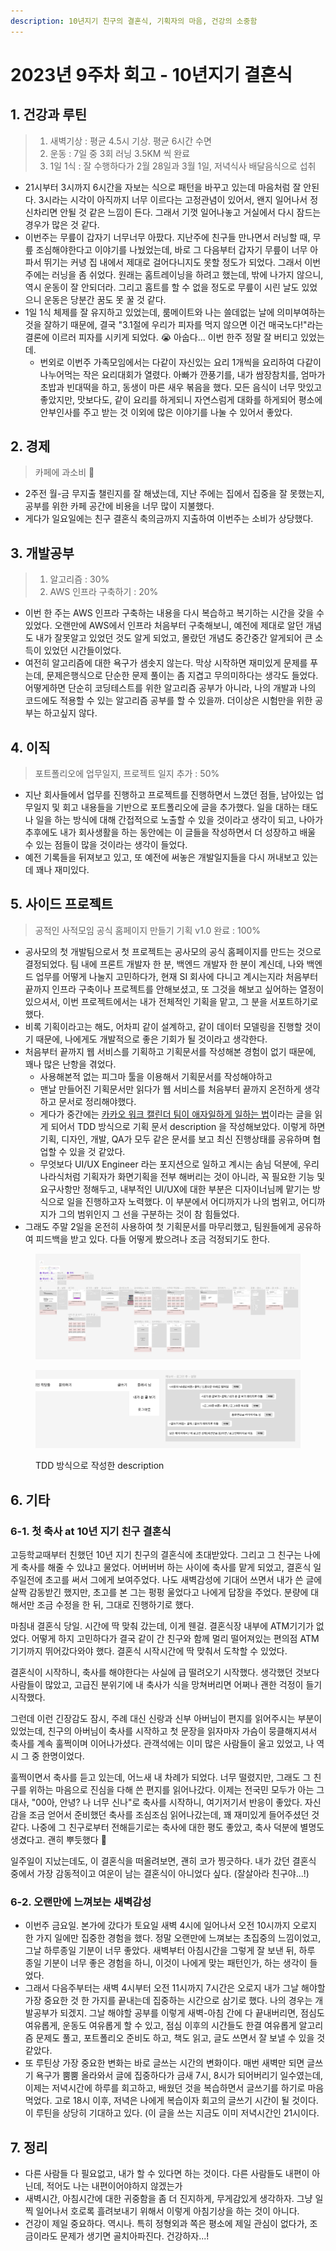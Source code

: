 ```yaml
---
description: 10년지기 친구의 결혼식, 기획자의 마음, 건강의 소중함
---
```


# 2023년 9주차 회고 - 10년지기 결혼식

## 1. 건강과 루틴&#x20;

> 1. 새벽기상 :  평균 4.5시 기상. 평균 6시간 수면&#x20;
> 2. 운동 : 7일 중 3회 러닝 3.5KM 씩 완료
> 3. 1일 1식 : 잘 수행하다가 2월 28일과 3월 1일, 저녁식사 배달음식으로 섭취 &#x20;

* 21시부터 3시까지 6시간을 자보는 식으로 패턴을 바꾸고 있는데 마음처럼 잘 안된다. 3시라는 시각이 아직까지 너무 이르다는 고정관념이 있어서, 왠지 일어나서 정신차리면 안될 것 같은 느낌이 든다. 그래서 기껏 일어나놓고 거실에서 다시 잠드는 경우가 많은 것 같다.&#x20;
* 이번주는 무릎이 갑자기 너무너무 아팠다. 지난주에 친구들 만나면서 러닝할 때, 무릎 조심해야한다고 이야기를 나눴었는데, 바로 그 다음부터 갑자기 무릎이 너무 아파서 뛰기는 커녕 집 내에서 제대로 걸어다니지도 못할 정도가 되었다. 그래서 이번주에는 러닝을 좀 쉬었다. 원래는 홈트레이닝을 하려고 했는데, 밖에 나가지 않으니, 역시 운동이 잘 안되더라. 그리고 홈트를 할 수 없을 정도로 무릎이 시린 날도 있었으니 운동은 당분간 꿈도 못 꿀 것 같다.&#x20;
* 1일 1식 체제를 잘 유지하고 있었는데, 룸메이트와 나는 쓸데없는 날에 의미부여하는 것을 잘하기 때문에, 결국 "3.1절에 우리가 피자를 먹지 않으면 이건 매국노다!"라는 결론에 이르러 피자를 시키게 되었다. 😭 아숩다... 이번 한주 정말 잘 버티고 있었는데.&#x20;
  * 번외로 이번주 가족모임에서는 다같이 자신있는 요리 1개씩을 요리하여 다같이 나누어먹는 작은 요리대회가 열렸다. 아빠가 깐풍기를, 내가 쌈장참치를, 엄마가 초밥과 빈대떡을 하고, 동생이 마른 새우 볶음을 했다. 모든 음식이 너무 맛있고 좋았지만, 맛보다도, 같이 요리를 하게되니 자연스럼게 대화를 하게되어 평소에 안부인사를 주고 받는 것 이외에 많은 이야기를 나눌 수 있어서 좋았다.&#x20;

## 2. 경제&#x20;

> 카페에 과소비 💸

* 2주전 월-금 무지출 챌린지를 잘 해냈는데, 지난 주에는 집에서 집중을 잘 못했는지, 공부를 위한 카페 공간에 비용을 너무 많이 지불했다.&#x20;
* 게다가 일요일에는 친구 결혼식 축의금까지 지출하여 이번주는 소비가 상당했다.&#x20;

## 3. 개발공부&#x20;

> 1. 알고리즘 : 30%&#x20;
> 2. AWS 인프라 구축하기 : 20%&#x20;

* 이번 한 주는 AWS 인프라 구축하는 내용을 다시 복습하고 복기하는 시간을 갖을 수 있었다. 오랜만에 AWS에서 인프라 처음부터 구축해보니, 예전에 제대로 알던 개념도 내가 잘못알고 있었던 것도 알게 되었고, 몰랐던 개념도 중간중간 알게되어 큰 소득이 있었던 시간들이었다.&#x20;
* 여전히 알고리즘에 대한 욕구가 샘솟지 않는다. 막상 시작하면 재미있게 문제를 푸는데, 문제은행식으로 단순한 문제 풀이는 좀 지겹고 무의미하다는 생각도 들었다. 어떻게하면 단순히 코딩테스트를 위한 알고리즘 공부가 아니라, 나의 개발과 나의 코드에도 적용할 수 있는 알고리즘 공부를 할 수 있을까. 더이상은 시험만을 위한 공부는 하고싶지 않다.&#x20;

## 4. 이직&#x20;

> 포트폴리오에 업무일지, 프로젝트 일지 추가 : 50%&#x20;

* 지난 회사들에서 업무를 진행하고 프로젝트를 진행하면서 느꼈던 점들, 남아있는 업무일지 및 회고 내용들을 기반으로 포트폴리오에 글을 추가했다. 일을 대하는 태도나 일을 하는 방식에 대해 간접적으로 노출할 수 있을 것이라고 생각이 되고, 나아가 추후에도 내가 회사생활을 하는 동안에는 이 글들을 작성하면서 더 성장하고 배울 수 있는 점들이 많을 것이라는 생각이 들었다.&#x20;
* 예전 기록들을 뒤져보고 있고, 또 예전에 써놓은 개발일지들을 다시 꺼내보고 있는데 꽤나 재미있다.&#x20;

## 5. 사이드 프로젝트&#x20;

> 공적인 사적모임 공식 홈페이지 만들기 기획 v1.0 완료 : 100%&#x20;

* 공사모의 첫 개발팀으로서 첫 프로젝트는 공사모의 공식 홈페이지를 만드는 것으로 결정되었다. 팀 내에 프론트 개발자 한 분, 백엔드 개발자 한 분이 계신데, 나와 백엔드 업무를 어떻게 나눌지 고민하다가, 현재 SI 회사에 다니고 계시는지라 처음부터 끝까지 인프라 구축이나 프로젝트를 안해보셨고, 또 그것을 해보고 싶어하는 열정이 있으셔서, 이번 프로젝트에서는 내가 전체적인 기획을 맡고, 그 분을 서포트하기로 했다.&#x20;
* 비록 기획이라고는 해도, 어차피 같이 설계하고, 같이 데이터 모델링을 진행할 것이기 때문에, 나에게도 개발적으로 좋은 기회가 될 것이라고 생각한다.&#x20;
* 처음부터 끝까지 웹 서비스를 기획하고 기획문서를 작성해본 경험이 없기 때문에, 꽤나 많은 난항을 겪었다.&#x20;
  * 사용해본적 없는 피그마 툴을 이용해서 기획문서를 작성해야하고&#x20;
  * 맨날 만들어진 기획문서만 읽다가 웹 서비스를 처음부터 끝까지 온전하게 생각하고 문서로 정리해야했다.&#x20;
  * 게다가 중간에는 [카카오 워크 캘린더 팀이 애자일하게 일하는 법](https://velog.io/@teo/%EC%B9%B4%EC%B9%B4%EC%98%A4%EC%9B%8C%ED%81%AC-%EC%BA%98%EB%A6%B0%EB%8D%94%ED%8C%80%EC%97%90%EC%84%9C-%EC%82%AC%EC%9A%A9%ED%95%9C-figma%EB%A5%BC-%EC%9D%B4%EC%9A%A9%ED%95%9C-%EA%B8%B0%ED%9A%8D-%EB%94%94%EC%9E%90%EC%9D%B4%EB%84%88-QA-%EA%B0%9C%EB%B0%9C-%EB%B0%A9%EB%B2%95)이라는 글을 읽게 되어서 TDD 방식으로 기획 문서 description 을 작성해보았다. 이렇게 하면 기획, 디자인, 개발, QA가 모두 같은 문서를 보고 최신 진행상태를 공유하며 협업할 수 있을 것 같았다.   &#x20;
  * 무엇보다 UI/UX Engineer 라는 포지션으로 일하고 계시는 솜님 덕분에, 우리나라식처럼 기획자가 화면기획을 전부 해버리는 것이 아니라, 꼭 필요한 기능 및 요구사항만 정해두고, 내부적인 UI/UX에 대한 부분은 디자이너님께 맡기는 방식으로 일을 진행하고자 노력했다. 이 부분에서 어디까지가 나의 범위고, 어디까지가 그의 범위인지 그 선을 구분하는 것이 참 힘들었다.&#x20;
* 그래도 주말 2일을 온전히 사용하여 첫 기획문서를 마무리했고, 팀원들에게 공유하여 피드백을 받고 있다. 다들 어떻게 봤으려나 조금 걱정되기도 한다.&#x20;

<figure><img src="../../.gitbook/assets/image (4) (2).png" alt=""><figcaption></figcaption></figure>

<figure><img src="../../.gitbook/assets/image (12) (2).png" alt=""><figcaption><p>TDD 방식으로 작성한 description</p></figcaption></figure>

## 6. 기타&#x20;

### 6-1. 첫 축사 at 10년 지기 친구 결혼식 &#x20;

고등학교때부터 친했던 10년 지기 친구의 결혼식에 초대받았다. 그리고 그 친구는 나에게 축사를 해줄 수 있냐고 물었다. 어버버버 하는 사이에 축사를 맡게 되었고, 결혼식 일주일전에 초고를 써서 그에게 보여주었다. 나도 새벽감성에 기대어 쓰면서 내가 쓴 글에 살짝 감동받긴 했지만, 초고를 본 그는 펑펑 울었다고 나에게 답장을 주었다. 분량에 대해서만 조금 수정을 한 뒤, 그대로 진행하기로 했다.&#x20;

마침내 결혼식 당일. 시간에 딱 맞춰 갔는데, 이게 웬걸. 결혼식장 내부에 ATM기기가 없었다. 어떻게 하지 고민하다가 결국 같이 간 친구와 함께 멀리 떨어져있는 편의점 ATM 기기까지 뛰어갔다와야 했다. 결혼식 시작시간에 딱 맞춰서 도착할 수 있었다.&#x20;

결혼식이 시작하니, 축사를 해야한다는 사실에 급 떨려오기 시작했다. 생각했던 것보다 사람들이 많았고, 고급진 분위기에 내 축사가 식을 망쳐버리면 어쩌나 괜한 걱정이 들기 시작했다.&#x20;

그런데 이런 긴장감도 잠시, 주례 대신 신랑과 신부 아버님이 편지를 읽어주시는 부분이 있었는데, 친구의 아버님이 축사를 시작하고 첫 문장을 읽자마자 가슴이 뭉클해지셔서 축사를 계속 훌쩍이며 이어나가셨다. 관객석에는 이미 많은 사람들이 울고 있었고, 나 역시 그 중 한명이었다.&#x20;

훌쩍이면서 축사를 듣고 있는데, 어느새 내 차례가 되었다. 너무 떨렸지만, 그래도 그 친구를 위하는 마음으로 진심을 다해 쓴 편지를 읽어나갔다. 이제는 전국민 모두가 아는 그 대사, "00아, 안녕? 나 너무 신나"로 축사를 시작하니, 여기저기서 반응이 좋았다. 자신감을 조금 얻어서 준비했던 축사를 조심조심 읽어나갔는데, 꽤 재미있게 들어주셨던 것 같다. 나중에 그 친구로부터 전해듣기로는 축사에 대한 평도 좋았고, 축사 덕분에 별명도 생겼다고. 괜히 뿌듯했다 🥹

일주일이 지났는데도, 이 결혼식을 떠올려보면, 괜히 코가 찡긋하다. 내가 갔던 결혼식 중에서 가장 감동적이고 여운이 남는 결혼식이 아니었다 싶다. (잘살아라 친구야...!)&#x20;



### 6-2. 오랜만에 느껴보는 새벽감성&#x20;

* 이번주 금요일. 본가에 갔다가 토요일 새벽 4시에 일어나서 오전 10시까지 오로지 한 가지 일에만 집중한 경험을 했다. 정말 오랜만에 느껴보는 초집중의 느낌이었고, 그날 하루종일 기분이 너무 좋았다. 새벽부터 아침시간을 그렇게 잘 보낸 뒤, 하루 종일 기분이 너무 좋은 경험을 하니, 이것이 나에게 맞는 패턴인가, 하는 생각이 들었다.&#x20;
* 그래서 다음주부터는 새벽 4시부터 오전 11시까지 7시간은 오로지 내가 그날 해야할 가장 중요한 것 한 가지를 끝내는데 집중하는 시간으로 삼기로 했다. 나의 경우는 개발공부가 되겠지. 그날 해야할 공부를 이렇게 새벽-아침 간에 다 끝내버리면, 점심도 여유롭게, 운동도 여유롭게 할 수 있고, 점심 이후의 시간들도 한결 여유롭게 알고리즘 문제도 풀고, 포트폴리오 준비도 하고, 책도 읽고, 글도 쓰면서 잘 보낼 수 있을 것 같았다.&#x20;
* 또 루틴상 가장 중요한 변화는 바로 글쓰는 시간의 변화이다. 매번 새벽만 되면 글쓰기 욕구가 뿜뿜 올라와서 글에 집중하다가 금새 7시, 8시가 되어버리기 일수였는데, 이제는 저녁시간에 하루를 회고하고, 배웠던 것을 복습하면서 글쓰기를 하기로 마음먹었다. 고로 18시 이후, 저녁은 나에게 복습이자 회고의 글쓰기 시간이 될 것이다. 이 루틴을 상당히 기대하고 있다. (이 글을 쓰는 지금도 이미 저녁시간인 21시이다. &#x20;

## 7. 정리&#x20;

* 다른 사람들 다 필요없고, 내가 할 수 있다면 하는 것이다. 다른 사람들도 내편이 아닌데, 적어도 나는 내편이어야하지 않겠는가&#x20;
* 새벽시간, 아침시간에 대한 귀중함을 좀 더 진지하게, 무게감있게 생각하자. 그냥 일찍 일어나서 호로록 흘려보내기 위해서 이렇게 아침기상을 하는 것이 아니다.&#x20;
* 건강이 제일 중요하다. 역시나. 특히 정형외과 쪽은 평소에 제일 관심이 없다가, 조금이라도 문제가 생기면 골치아파진다. 건강하자...!&#x20;
